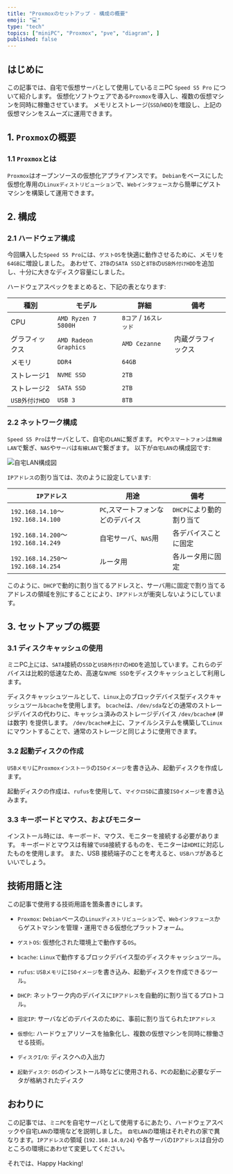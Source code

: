 ```yaml
---
title: "Proxmoxのセットアップ - 構成の概要"
emoji: "💻"
type: "tech"
topics: ["miniPC", "Proxmox", "pve", "diagram", ]
published: false
---
```


## はじめに

この記事では、自宅で仮想サーバとして使用しているミニPC `Speed S5 Pro` について紹介します。
仮想化ソフトウェアである`Proxmox`を導入し、複数の仮想マシンを同時に稼働させています。
メモリとストレージ(`SSD`/`HDD`)を増設し、上記の仮想マシンをスムーズに運用できます。

## 1. `Proxmox`の概要

### 1.1 `Proxmox`とは

`Proxmox`はオープンソースの仮想化アプライアンスです。
`Debian`をベースにした仮想化専用の`Linuxディストリビューション`で、`Webインタフェース`から簡単にゲストマシンを構築して運用できます。

## 2. 構成

### 2.1 ハードウェア構成

今回購入した`Speed S5 Pro`には、`ゲストOS`を快適に動作させるために、メモリを`64GB`に増設しました。
あわせて、`2TB`の`SATA SSD`と`8TB`の`USB外付けHDD`を追加し、十分に大きなディスク容量にしました。

ハードウェアスペックをまとめると、下記の表となります:

| 種別 | モデル | 詳細 | 備考 |
| --- | --- | --- | --- |
| CPU | `AMD Ryzen 7 5800H` | `8コア` / `16スレッド` | |
| グラフィックス | `AMD Radeon Graphics` | `AMD Cezanne` | 内蔵グラフィックス |
| メモリ | `DDR4` | `64GB` | |
| ストレージ1 | `NVME SSD` | `2TB` | |
| ストレージ2 | `SATA SSD` | `2TB` | |
| `USB外付けHDD` | `USB 3` | `8TB` | |

### 2.2 ネットワーク構成

`Speed S5 Pro`はサーバとして、自宅の`LAN`に繋ぎます。
`PC`や`スマートフォン`は`無線LAN`で繋ぎ、`NAS`や`サーバ`は`有線LAN`で繋ぎます。
以下が`自宅LAN`の構成図です:

![自宅LAN構成図](https://raw.githubusercontent.com/atsushifx/zenn-cli/e4ea3558b73f896fa71399e0791020f3c01a244b/images/atsushifxs-diagram/house-lan.svg)

`IPアドレス`の割り当ては、次のように設定しています:

| `IPアドレス` | 用途 | 備考 |
| --- | --- | --- |
| `192.168.14.10`～`192.168.14.100` | `PC`,スマートフォンなどのデバイス | `DHCP`により動的割り当て |
| `192.168.14.200`～`192.168.14.249` | 自宅サーバ、`NAS`用 | 各デバイスことに固定 |
| `192.168.14.250`～`192.168.14.254` | ルータ用 | 各ルータ用に固定 |

このように、`DHCP`で動的に割り当てるアドレスと、サーバ用に固定で割り当てるアドレスの領域を別にすることにより、`IPアドレス`が衝突しないようにしています。

## 3. セットアップの概要

### 3.1 ディスクキャッシュの使用

ミニPC上には、`SATA`接続の`SSD`と`USB外付け`の`HDD`を追加しています。これらのデバイスは比較的低速なため、高速な`NVME SSD`をディスクキャッシュとして利用します。

ディスクキャッシュツールとして、`Linux`上のブロックデバイス型ディスクキャッシュツール`bcache`を使用します。
`bcache`は、`/dev/sda`などの通常のストレージデバイスの代わりに、キャッシュ済みのストレージデバイス `/dev/bcache#` (#は数字) を提供します。
`/dev/bcache#`上に、ファイルシステムを構築して`Linux`にマウントすることで、通常のストレージと同じように使用できます。

### 3.2 起動ディスクの作成

`USBメモリ`に`Proxmoxインストーラ`の`ISOイメージ`を書き込み、起動ディスクを作成します。

起動ディスクの作成は、`rufus`を使用して、`マイクロSD`に直接`ISOイメージ`を書き込みます。

### 3.3 キーボードとマウス、およびモニター

インストール時には、キーボード、マウス、モニターを接続する必要があります。
キーボードとマウスは有線で`USB`接続するものを、モニターは`HDMI`に対応したものを使用します。
また、USB 接続端子のことを考えると、`USBハブ`があるといいでしょう。

## 技術用語と注

この記事で使用する技術用語を箇条書きにします。

- `Proxmox`:
  `Debian`ベースの`Linuxディストリビューション`で、`Webインタフェース`からゲストマシンを管理・運用できる仮想化プラットフォーム。

- `ゲストOS`:
  仮想化された環境上で動作する`OS`。

- `bcache`:
  `Linux`で動作するブロックデバイス型のディスクキャッシュツール。

- `rufus`:
  `USBメモリ`に`ISOイメージ`を書き込み、起動ディスクを作成できるツール。

- `DHCP`:
  ネットワーク内のデバイスに`IPアドレス`を自動的に割り当てるプロトコル。

- `固定IP`:
  サーバなどのデバイスのために、事前に割り当てられた`IPアドレス`

- `仮想化`:
  ハードウェアリソースを抽象化し、複数の仮想マシンを同時に稼働させる技術。

- `ディスクI/O`:
  ディスクへの入出力

- `起動ディスク`:
  `OS`のインストール時などに使用される、`PC`の起動に必要なデータが格納されたディスク

## おわりに

この記事では、`ミニPC`を自宅サーバとして使用するにあたり、ハードウェアスペックや自宅`LAN`の環境などを説明しました。
`自宅LAN`の環境はそれぞれの家で異なります。`IPアドレス`の領域 (`192.168.14.0/24`) や各サーバの`IPアドレス`は自分のところの環境にあわせて変更してください。

それでは、Happy Hacking!
